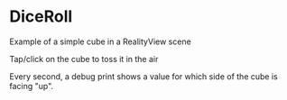 # DiceRoll

Example of a simple cube in a RealityView scene

Tap/click on the cube to toss it in the air

Every second, a debug print shows a value for which side of the cube is facing "up".
